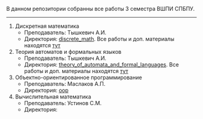 В данном репозитории собранны все работы 3 семестра ВШПИ СПБПУ. 

<hr>

  
1. Дискретная математика
   * Преподаватель: Тышкевич А.И.
   * Директория: [discrete_math](https://github.com/ksuhangit/03_sem_sbpstu/tree/main/discrete_math). Все работы и доп. материалы находятся [тут](https://disk.yandex.ru/d/EOLshCuxf0d3Vg)
2. Теория автоматов и формальных языков
   * Преподаватель: Тышкевич А.И.
   * Директория: [theory_of_automata_and_formal_languages](https://github.com/ksuhangit/03_sem_sbpstu/tree/main/theory_of_automata_and_formal_languages). Все работы и доп. материалы находятся [тут]()
3. Объектно-ориентированное программирование
   * Преподаватель: Маслаков А.П.
   * Директория: [oop](https://github.com/ksuhangit/03_sem_sbpstu/tree/main/oop)
4. Вычислительная математика
   * Преподаватель: Устинов С.М.
   * Директория:
